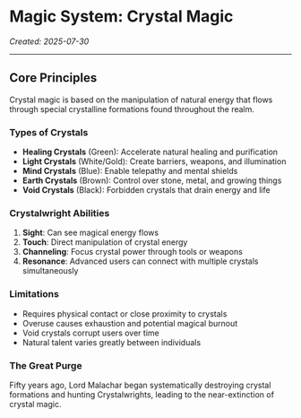 # Magic System: Crystal Magic

*Created: 2025-07-30*

---

## Core Principles

Crystal magic is based on the manipulation of natural energy that flows through special crystalline formations found throughout the realm.

### Types of Crystals
- **Healing Crystals** (Green): Accelerate natural healing and purification
- **Light Crystals** (White/Gold): Create barriers, weapons, and illumination
- **Mind Crystals** (Blue): Enable telepathy and mental shields
- **Earth Crystals** (Brown): Control over stone, metal, and growing things
- **Void Crystals** (Black): Forbidden crystals that drain energy and life

### Crystalwright Abilities
1. **Sight**: Can see magical energy flows
2. **Touch**: Direct manipulation of crystal energy
3. **Channeling**: Focus crystal power through tools or weapons
4. **Resonance**: Advanced users can connect with multiple crystals simultaneously

### Limitations
- Requires physical contact or close proximity to crystals
- Overuse causes exhaustion and potential magical burnout
- Void crystals corrupt users over time
- Natural talent varies greatly between individuals

### The Great Purge
Fifty years ago, Lord Malachar began systematically destroying crystal formations and hunting Crystalwrights, leading to the near-extinction of crystal magic.